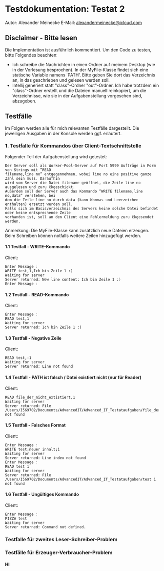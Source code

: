 # Testdokumentation: Testat 2
Autor: Alexander Meinecke
E-Mail: alexandermeinecke@icloud.com

## Disclaimer - Bitte lesen

Die Implementation ist ausführlich kommentiert. Um den Code zu testen, bitte Folgendes beachten:

- Ich schreibe die Nachrichten in einen Ordner auf meinem Desktop (wie in der Vorlesung besprochen). In der MyFile-Klasse findet sich eine statische Variable namens 'PATH'. Bitte geben Sie dort das Verzeichnis an, in das geschrieben und gelesen werden soll.
- Intellij generiert statt "class"-Ordner "out"-Ordner. Ich habe trotzdem ein "class"-Ordner erstellt und die Dateien manuell reinkopiert, um die Verzeichnisse, wie sie in der Aufgabenstellung vorgesehen sind, abzugeben.

## Testfälle

Im Folgen werden alle für mich relevanten Testfälle dargestellt. Die jeweiligen Ausgaben in der Konsole werden ggf. erläutert.

### 1. Testfalle für Kommandos über Client-Textschnittstelle

Folgender Teil der Aufgabenstellung wird getestet:
```
Der Server soll als Worker-Pool-Server auf Port 5999 Aufträge in Form von Strings mit ”READ
filename,line no” entgegennehmen, wobei line no eine positive ganze Zahl sein muss. Daraufhin
wird vom Server die Datei filename geöffnet, die Zeile line no ausgelesen und zuru ̈ckgeschickt.
Außerdem soll der Server auch das Kommando ”WRITE filename,line no,data” verstehen, bei
dem die Zeile line no durch data (kann Kommas und Leerzeichen enthalten) ersetzt werden soll.
Falls sich im Basisverzeichnis des Servers keine solche Datei befindet oder keine entsprechende Zeile
vorhanden ist, soll an den Client eine Fehlermeldung zuru ̈ckgesendet werden.
```
Anmerkung: Die MyFile-Klasse kann zusätzlich neue Dateien erzeugen. Beim Schreiben können notfalls weitere Zeilen hinzugefügt werden.

#### 1.1 Testfall - WRITE-Kommando

Client:
```
Enter Message :
WRITE test,1,Ich bin Zeile 1 :)
Waiting for server
Server returned: New line content: Ich bin Zeile 1 :)
Enter Message :

```

#### 1.2 Testfall - READ-Kommando

Client:
```
Enter Message :
READ test,1
Waiting for server
Server returned: Ich bin Zeile 1 :)
```



#### 1.3 Testfall - Negative Zeile

Client: 
```
READ test,-1
Waiting for server
Server returned: Line not found
```

#### 1.4 Testfall - PATH ist falsch / Datei existiert nicht (nur für Reader)

Client:
```
READ file_der_nicht_extistiert,1
Waiting for server
Server returned: File /Users/I569702/Documents/AdvancedIT/Advanced_IT_Testataufgaben/file_der_nicht_extistiert not found
```

#### 1.5 Testfall - Falsches Format

Client:
```
Enter Message :
WRITE test;neuer inhalt;1
Waiting for server
Server returned: Line index not found
Enter Message :
READ test 1
Waiting for server
Server returned: File /Users/I569702/Documents/AdvancedIT/Advanced_IT_Testataufgaben/test 1 not found
```

#### 1.6 Testfall - Ungültiges Kommando

Client:
```
Enter Message :
PIZZA test
Waiting for server
Server returned: Command not defined.
```


### Testfalle für zweites Leser-Schreiber-Problem

### Testfälle für Erzeuger-Verbraucher-Problem

#### HI


